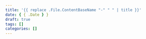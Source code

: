 ```yaml
---
title: '{{ replace .File.ContentBaseName "-" " " | title }}'
date: { { .Date } }
draft: true
tags: []
categories: []
---
```

